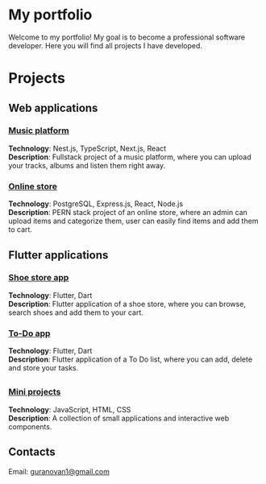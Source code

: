# My portfolio

Welcome to my portfolio! My goal is to become a professional software developer. Here you will find all projects I have developed.

# Projects

## Web applications 
### [Music platform](https://github.com/guryanovyan/music-platform-project)
**Technology**: Nest.js, TypeScript, Next.js, React  
**Description**: Fullstack project of a music platform, where you can upload your tracks, albums and listen them right away.

### [Online store](https://github.com/guryanovyan/online-store-project)
**Technology**: PostgreSQL, Express.js, React, Node.js    
**Description**: PERN stack project of an online store, where an admin can upload items and categorize them, user can easily find items and add them to cart.

## Flutter applications
### [Shoe store app](https://github.com/guryanovyan/shoe-store-app)
**Technology**: Flutter, Dart   
**Description**: Flutter application of a shoe store, where you can browse, search shoes and add them to your cart.

### [To-Do app](https://github.com/guryanovyan/to-do-app)
**Technology**: Flutter, Dart    
**Description**: Flutter application of a To Do list, where you can add, delete and store your tasks.

##

### [Mini projects](https://github.com/guryanovyan/mini-projects)
**Technology**: JavaScript, HTML, CSS    
**Description**: A collection of small applications and interactive web components.

## Contacts
Email: guranovan1@gmail.com
